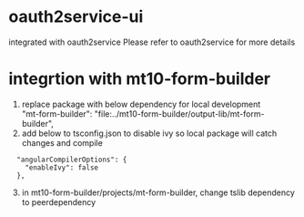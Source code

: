 # oauth2service-ui
integrated with oauth2service
Please refer to oauth2service for more details
# integrtion with mt10-form-builder
1. replace package with below dependency for local development  
"mt-form-builder": "file:../mt10-form-builder/output-lib/mt-form-builder",  
2. add below to tsconfig.json to disable ivy so local package will catch changes and compile  
```
  "angularCompilerOptions": {
    "enableIvy": false
  },
```
3. in mt10-form-builder/projects/mt-form-builder, change tslib dependency to peerdependency